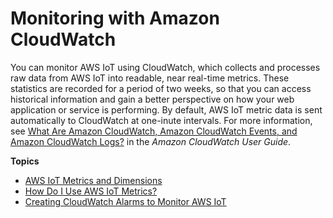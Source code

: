 # Monitoring with Amazon CloudWatch<a name="monitoring-cloudwatch"></a>

You can monitor AWS IoT using CloudWatch, which collects and processes raw data from AWS IoT into readable, near real\-time metrics\. These statistics are recorded for a period of two weeks, so that you can access historical information and gain a better perspective on how your web application or service is performing\. By default, AWS IoT metric data is sent automatically to CloudWatch at one\-inute intervals\. For more information, see [What Are Amazon CloudWatch, Amazon CloudWatch Events, and Amazon CloudWatch Logs?](https://docs.aws.amazon.com/AmazonCloudWatch/latest/DeveloperGuide/WhatIsCloudWatch.html) in the *Amazon CloudWatch User Guide*\.

**Topics**
+ [AWS IoT Metrics and Dimensions](metrics_dimensions.md)
+ [How Do I Use AWS IoT Metrics?](how_to_use_metrics.md)
+ [Creating CloudWatch Alarms to Monitor AWS IoT](creating_alarms.md)